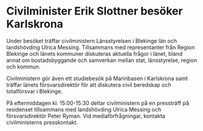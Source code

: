 # Civilminister Erik Slottner besöker Karlskrona

Under besöket träffar civilministern Länsstyrelsen i Blekinge län och landshövding Ulrica Messing. Tillsammans med representanter från Region Blekinge och länets kommuner diskuteras aktuella frågor i länet, bland annat om bostadsbyggande och samverkan mellan stat, länsstyrelse, region och kommun.

Civilministern gör även ett studiebesök på Marinbasen i Karlskrona samt träffar länets försvarsdirektör för att diskutera civil beredskap och totalförsvar i Blekinge.

På eftermiddagen kl. 15:00\-15:30 deltar civilministern på en pressträff på residenset tillsammans med landshövding Ulrica Messing och försvarsdirektör Peter Ryman. Vid mediaförfrågningar, kontakta civilministerns presskontakt.
